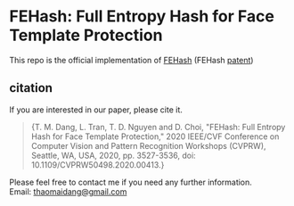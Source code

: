 # FEHash: Full Entropy Hash for Face Template Protection

This repo is the official implementation of [FEHash](https://ieeexplore.ieee.org/document/9150849) (FEHash [patent](https://patents.google.com/patent/US20220158838A1/en))

## citation

If you are interested in our paper, please cite it.

> {T. M. Dang, L. Tran, T. D. Nguyen and D. Choi, "FEHash: Full Entropy Hash for Face Template Protection," 2020 IEEE/CVF Conference on Computer Vision and Pattern Recognition Workshops (CVPRW), Seattle, WA, USA, 2020, pp. 3527-3536, doi: 10.1109/CVPRW50498.2020.00413.}

Please feel free to contact me if you need any further information. <br />
Email: thaomaidang@gmail.com
